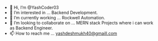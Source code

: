 - 👋 Hi, I’m @YashCoder03
- 👀 I’m interested in ... Backend Development.
- 🌱 I’m currently working ...  Rockwell Automation.
- 💞️ I’m looking to collaborate on ... MERN stack Projects where i can work as Backend Engineer.
- 📫 How to reach me ... yashdeshmukh40@gmaill.com


